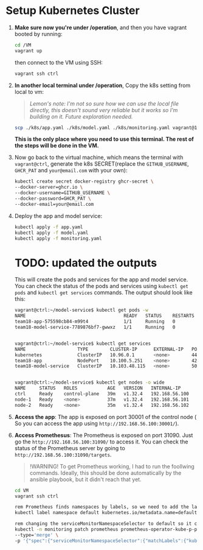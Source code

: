 # Setup Kubernetes Cluster

1. **Make sure now you're under /operation**, and then you have vagrant booted by running:
    ```bash
    cd /VM
    vagrant up
    ```
    then connect to the VM using SSH:
    ```bash
    vagrant ssh ctrl
    ```


2. **In another local terminal under /operation**, Copy the k8s setting from local to vm:

    > *Lemon's note: I'm not so sure how we can use the local file directly, this doesn't sound very reliable but it works so I'm building on it. Future exploration needed.*

    ```bash
    scp ./k8s/app.yaml ./k8s/model.yaml ./k8s/monitoring.yaml vagrant@192.168.56.100:/home/vagrant/
    ```

    **This is the only place where you need to use this terminal. The rest of the steps will be done in the VM.**

3. Now go back to the virtual machine, which means the terminal with `vagrant@ctrl`, generate the k8s SECRET(replace the `GITHUB_USERNAME`, `GHCR_PAT`  and `your@email.com` with your own):
    ```bash
    kubectl create secret docker-registry ghcr-secret \
    --docker-server=ghcr.io \
    --docker-username=GITHUB_USERNAME \
    --docker-password=GHCR_PAT \
    --docker-email=your@email.com
    ```

4. Deploy the app and model service:
    ```bash
    kubectl apply -f app.yaml
    kubectl apply -f model.yaml
    kubectl apply -f monitoring.yaml
    ```

    # TODO: updated the outputs
    This will create the pods and services for the app and model service. You can check the status of the pods and services using ``kubectl get pods`` and ``kubectl get services`` commands. The output should look like this:
    ```bash
    vagrant@ctrl:~/model-service$ kubectl get pods -w
    NAME                                    READY   STATUS    RESTARTS   AGE
    team18-app-575598cb84-m99t4             1/1     Running   0          15m
    team18-model-service-7789876bf7-gwwxz   1/1     Running   0          72s


    vagrant@ctrl:~/model-service$ kubectl get services
    NAME                   TYPE        CLUSTER-IP      EXTERNAL-IP   PORT(S)          AGE
    kubernetes             ClusterIP   10.96.0.1       <none>        443/TCP          39m
    team18-app             NodePort    10.100.5.251    <none>        4200:30001/TCP   26m
    team18-model-service   ClusterIP   10.103.48.115   <none>        5050/TCP         26m


    vagrant@ctrl:~/model-service$ kubectl get nodes -o wide
    NAME     STATUS   ROLES           AGE   VERSION   INTERNAL-IP      EXTERNAL-IP   OS-IMAGE             KERNEL-VERSION     CONTAINER-RUNTIME
    ctrl     Ready    control-plane   39m   v1.32.4   192.168.56.100   <none>        Ubuntu 24.04.2 LTS   6.8.0-53-generic   containerd://1.7.24
    node-1   Ready    <none>          37m   v1.32.4   192.168.56.101   <none>        Ubuntu 24.04.2 LTS   6.8.0-53-generic   containerd://1.7.24
    node-2   Ready    <none>          35m   v1.32.4   192.168.56.102   <none>        Ubuntu 24.04.2 LTS   6.8.0-53-generic   containerd://1.7.24
    ```

5. **Access the app**: The app is exposed on port 30001 of the control node (
    So you can access the app using `http://192.168.56.100:30001/`).

6. **Access Promethesus**: The Prometheus is exposed on port 31090. Just go the `http://192.168.56.100:31090/` to access it.
    You can check the status of the Prometheus server by going to `http://192.168.56.100:31090/targets`.
  
    > !WARNING! To get Prometheus working, I had to run the foollwing commands. Ideally, this should be done automatically by the ansible playbook, but it didn't reach that yet. 
    ```bash
    cd VM
    vagrant ssh ctrl

    rem Prometheus finds namespaces by labels, so we need to add the label to the default namespace
    kubectl label namespace default kubernetes.io/metadata.name=default

    rem changing the serviceMonitorNamespaceSelector to default so it could find the serviceMonitor
    kubectl -n monitoring patch prometheus prometheus-operator-kube-p-prometheus \ 
    --type='merge' \
    -p '{"spec":{"serviceMonitorNamespaceSelector":{"matchLabels":{"kubernetes.io/metadata.name":"default"}}}}'



